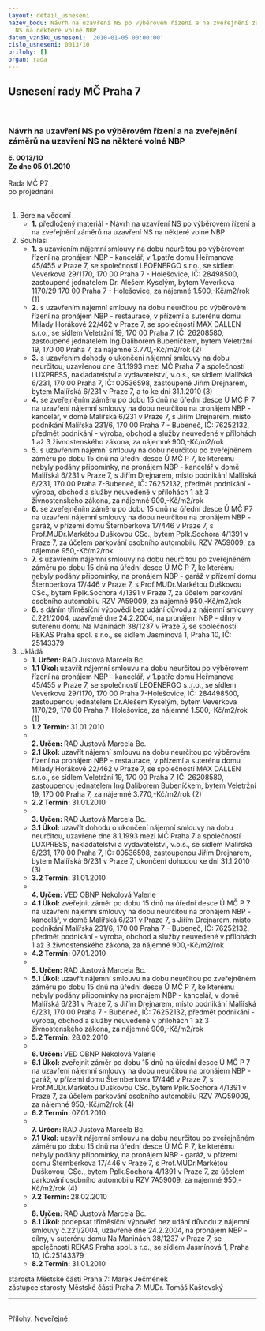 ```yaml
---
layout: detail_usneseni
nazev_bodu: Návrh na uzavření NS po výběrovém řízení a na zveřejnění záměrů na uzavření
  NS na některé volné NBP
datum_vzniku_usneseni: '2010-01-05 00:00:00'
cislo_usneseni: 0013/10
prilohy: []
organ: rada
---
```

<div id="ucUsn_pList" class="usn">
	<span><h2>Usnesení rady MČ Praha 7 </h2>
<br></span><div class="standBody">
<span><h3>Návrh na uzavření NS po výběrovém řízení a na zveřejnění záměrů na uzavření NS na některé volné NBP</h3></span><div class="center">
		<strong>č. 0013/10</strong><br>
	</div>
<div class="center">
		<strong>Ze dne 05.01.2010</strong><br><br>
	</div>Rada MČ P7<br> po projednání<br><br><ol>
<li>Bere na vědomí<ul><li>
<strong>1.</strong> předložený materiál - Návrh na uzavření NS po výběrovém řízení a na zveřejnění záměrů na uzavření NS na některé volné NBP</li></ul>
</li>
<li>Souhlasí<ul>
<li>
<strong>1.</strong> s uzavřením nájemní smlouvy na dobu neurčitou po výběrovém řízení na pronájem NBP - kancelář, v 1.patře domu Heřmanova 45/455 v Praze 7, se společností LEOENERGO s.r.o., se sídlem Veverkova 29/1170, 170 00 Praha 7 - Holešovice, IČ: 28498500, zastoupené jednatelem Dr. Alešem Kyselým, bytem Veverkova 1170/29  170 00 Praha 7 - Holešovice, za nájemné  1.500,-Kč/m2/rok (1)</li>
<li>
<strong>2.</strong> s uzavřením nájemní smlouvy na dobu neurčitou po výběrovém řízení  na pronájem NBP - restaurace, v přízemí a suterénu domu Milady Horákové 22/462 v Praze 7,  se společností MAX DALLEN s.r.o., se sídlem Veletržní 19, 170 00 Praha 7, IČ: 26208580, zastoupené jednatelem Ing.Daliborem Bubeníčkem, bytem Veletržní 19, 170 00 Praha 7, za nájemné 3.770,-Kč/m2/rok (2)</li>
<li>
<strong>3.</strong> s uzavřením dohody o ukončení nájemní smlouvy  na dobu neurčitou, uzavřenou dne 8.1.1993 mezi MČ Praha 7 a společností LUXPRESS, nakladatelství a vydavatelství, v.o.s.,  se sídlem Malířská 6/231, 170 00 Praha 7, IČ: 00536598, zastoupené Jiřím Drejnarem, bytem Malířská 6/231 v Praze 7, a to ke dni 31.1.2010 (3)</li>
<li>
<strong>4.</strong> se zveřejněním záměru po dobu 15 dnů na úřední desce Ú MČ P 7 na uzavření nájemní smlouvy na dobu neurčitou na pronájem NBP - kancelář, v domě Malířská 6/231 v Praze 7, s Jiřím Drejnarem,  místo podnikání Malířská 231/6, 170 00 Praha 7 - Bubeneč, IČ: 76252132,  předmět podnikání - výroba, obchod a služby neuvedené v přílohách 1 až 3 živnostenského zákona, za nájemné 900,-Kč/m2/rok</li>
<li>
<strong>5.</strong> s uzavřením nájemní smlouvy na dobu neurčitou po zveřejněném záměru po dobu 15 dnů na úřední desce Ú MČ P 7, ke kterému nebyly podány připomínky, na pronájem NBP - kancelář v domě Malířská 6/231 v Praze 7, s Jiřím Drejnarem, místo podnikání Malířská 6/231, 170 00 Praha 7-Bubeneč, IČ: 76252132, předmět podnikání - výroba, obchod a služby neuvedené v přílohách 1 až 3 živnostenského zákona, za nájemné 900,-Kč/m2/rok </li>
<li>
<strong>6.</strong> se zveřejněním záměru po dobu 15 dnů na úřední desce Ú MČ P7 na uzavření nájemní smlouvy na dobu neurčitou na pronájem NBP - garáž, v přízemí domu Šternberkova  17/446 v Praze 7, s Prof.MUDr.Markétou Duškovou CSc.,  bytem Pplk.Sochora 4/1391 v Praze 7, za účelem parkování osobního automobilu RZV 7A59009, za nájemné 950,-Kč/m2/rok </li>
<li>
<strong>7.</strong> s uzavřením nájemní smlouvy na dobu neurčitou po zveřejněném záměru po dobu 15 dnů na úřední desce Ú MČ P 7, ke kterému nebyly podány připomínky, na pronájem NBP - garáž v přízemí domu Šternberkova 17/446 v Praze 7, s Prof.MUDr.Markétou Duškovou CSc., bytem Pplk.Sochora 4/1391 v Praze 7,  za účelem parkování osobního automobilu RZV 7A59009, za nájemné               950,-Kč/m2/rok </li>
<li>
<strong>8.</strong> s dáním tříměsíční výpovědi bez udání důvodu z nájemní smlouvy č.221/2004, uzavřené dne 24.2.2004, na pronájem NBP - dílny v suterénu domu Na Maninách 38/1237 v Praze 7, se společností REKAS Praha spol. s r.o., se sídlem    Jasmínová 1, Praha 10, IČ: 25143379  </li>
</ul>
</li>
<li>Ukládá<ul>
<li>
<strong>1. Určen: </strong>RAD Justová Marcela Bc.</li>
<li>
<strong>1.1 Úkol: </strong>uzavřít nájemní smlouvu na dobu neurčitou po výběrovém řízení na pronájem NBP - kancelář, v 1.patře domu Heřmanova 45/455 v Praze 7,    se společností LEOENERGO s..r.o., se sídlem Veverkova 29/1170, 170 00 Praha 7-Holešovice, IČ: 284498500, zastoupenou jednatelem        Dr.Alešem Kyselým, bytem Veverkova 1170/29, 170 00 Praha 7-Holešovice, za nájemné 1.500,-Kč/m2/rok (1)</li>
<li>
<strong>1.2 Termín: </strong>31.01.2010</li>
<li>
<strong><br>2. Určen: </strong>RAD Justová Marcela Bc.</li>
<li>
<strong>2.1 Úkol: </strong>uzavřít nájemní smlouvu na dobu neurčitou po výběrovém řízení na pronájem NBP - restaurace, v přízemí a suterénu domu Milady Horákové 22/462 v Praze 7, se společností MAX DALLEN s.r.o., se sídlem Veletržní 19,  170 00 Praha 7, IČ: 26208580, zastoupenou jednatelem Ing.Daliborem Bubeníčkem, bytem Veletržní 19, 170 00 Praha 7, za nájemné             3.770,-Kč/m2/rok (2)</li>
<li>
<strong>2.2 Termín: </strong>31.01.2010</li>
<li>
<strong><br>3. Určen: </strong>RAD Justová Marcela Bc.</li>
<li>
<strong>3.1 Úkol: </strong>uzavřít dohodu o ukončení nájemní smlouvy na dobu neurčitou, uzavřené dne 8.1.1993 mezi MČ Praha 7 a společností LUXPRESS, nakladatelství a vydavatelství, v.o.s., se sídlem Malířská 6/231, 170 00 Praha 7, IČ: 00536598, zastoupenou  Jiřím Drejnarem, bytem Malířská 6/231 v Praze 7, ukončení dohodou ke dni 31.1.2010 (3) </li>
<li>
<strong>3.2 Termín: </strong>31.01.2010</li>
<li>
<strong><br>4. Určen: </strong>VED OBNP Nekolová Valerie</li>
<li>
<strong>4.1 Úkol: </strong>zveřejnit záměr po dobu 15 dnů na úřední desce Ú MČ P 7 na uzavření nájemní smlouvy na dobu neurčitou na pronájem NBP - kancelář, v domě Malířská 6/231 v Praze 7, s Jiřím Drejnarem, místo podnikání Malířská 231/6, 170 00 Praha 7 - Bubeneč, IČ: 76252132, předmět podnikání - výroba, obchod a služby neuvedené v přílohách 1 až 3 živnostenského zákona, za  nájemné 900,-Kč/m2/rok </li>
<li>
<strong>4.2 Termín: </strong>07.01.2010</li>
<li>
<strong><br>5. Určen: </strong>RAD Justová Marcela Bc.</li>
<li>
<strong>5.1 Úkol: </strong>uzavřít nájemní smlouvu na dobu neurčitou po zveřejněném záměru po dobu 15 dnů na úřední desce Ú MČ P 7, ke kterému nebyly podány připomínky na pronájem NBP - kancelář, v domě Malířská 6/231 v Praze 7, s Jiřím Drejnarem, místo podnikání Malířská 6/231, 170 00 Praha 7 - Bubeneč, IČ: 76252132, předmět podnikání - výroba, obchod  a služby neuvedené v přílohách 1 až 3 živnostenského zákona, za nájemné          900,-Kč/m2/rok </li>
<li>
<strong>5.2 Termín: </strong>28.02.2010</li>
<li>
<strong><br>6. Určen: </strong>VED OBNP Nekolová Valerie</li>
<li>
<strong>6.1 Úkol: </strong>zveřejnit záměr po dobu 15 dnů na úřední desce Ú MČ P 7 na uzavření nájemní smlouvy na dobu neurčitou na pronájem NBP - garáž, v přízemí domu Šternberkova 17/446 v Praze 7, s Prof.MUDr.Markétou Duškovou CSc.,bytem Pplk.Sochora 4/1391 v Praze 7, za účelem parkování osobního automobilu RZV 7AQ59009, za nájemné 950,-Kč/m2/rok (4)</li>
<li>
<strong>6.2 Termín: </strong>07.01.2010</li>
<li>
<strong><br>7. Určen: </strong>RAD Justová Marcela Bc.</li>
<li>
<strong>7.1 Úkol: </strong>uzavřít nájemní smlouvu na dobu neurčitou po zveřejněném záměru po dobu 15 dnů na úřední desce Ú MČ P 7, ke kterému nebyly podány připomínky, na pronájem NBP - garáž, v přízemí domu Šternberkova 17/446 v Praze 7, s Prof.MUDr.Markétou Duškovou, CSc., bytem Pplk.Sochora 4/1391 v Praze 7, za účelem parkování osobního automobilu RZV 7A59009, za nájemné 950,-Kč/m2/rok (4)</li>
<li>
<strong>7.2 Termín: </strong>28.02.2010</li>
<li>
<strong><br>8. Určen: </strong>RAD Justová Marcela Bc.</li>
<li>
<strong>8.1 Úkol: </strong>podepsat tříměsíční výpověď bez udání důvodu z nájemní smlouvy č.221/2004, uzavřené dne 24.2.2004, na pronájem NBP - dílny, v suterénu domu Na Maninách 38/1237 v Praze 7, se společností REKAS Praha     spol. s r.o., se sídlem Jasmínová 1, Praha 10, IČ:25143379</li>
<li>
<strong>8.2 Termín: </strong>31.01.2010</li>
</ul>
</li>
</ol>starosta Městské části Praha 7: Marek Ječmének<br>zástupce starosty Městské části Praha 7: MUDr. Tomáš Kaštovský <hr>
<br>Přílohy: Neveřejné</div>
</div>